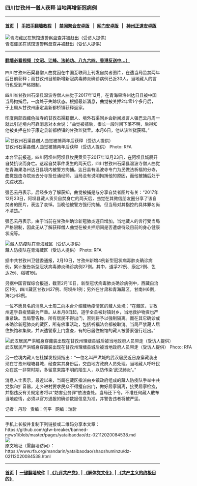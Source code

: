 ### 四川甘孜州一僧人获释  当地再增新冠病例
------------------------

#### [首页](https://github.com/gfw-breaker/banned-news1/blob/master/README.md) &nbsp;&nbsp;|&nbsp;&nbsp; [手把手翻墙教程](https://github.com/gfw-breaker/guides/wiki) &nbsp;&nbsp;|&nbsp;&nbsp; [禁闻聚合安卓版](https://github.com/gfw-breaker/bn-android) &nbsp;&nbsp;|&nbsp;&nbsp; [网门安卓版](https://github.com/oGate2/oGate) &nbsp;&nbsp;|&nbsp;&nbsp; [神州正道安卓版](https://github.com/SzzdOgate/update) 



<div id="headerimg">
 <img alt="青海藏民在旅馆遭警察盘查并被赶出（受访人提供）" src="https://www.rfa.org/mandarin/yataibaodao/shaoshuminzu/dz-02112020084538.html/m0211-dz-photo1.jpg/@@images/03cb09b4-4354-4f4e-9683-34a7d7ce3b8e.jpeg" title="青海藏民在旅馆遭警察盘查并被赶出（受访人提供）"/>
 <div id="headerimgcontents">
  <div id="headerimgcaption">
   <span>
    青海藏民在旅馆遭警察盘查并被赶出（受访人提供）
   </span>
   <!-- zoomattribute -->
  </div>
  <!-- headerimgcaption -->
 </div>
 <!-- headerimagecontents -->
</div>

<hr/>


#### [翻墙必看视频（文昭、江峰、法轮功、八九六四、香港反送中...）](https://github.com/gfw-breaker/banned-news1/blob/master/pages/link3.md)

<div id="storytext">
 <div>
  <div class="slot_header">
  </div>
 </div>
 <p>
 </p>
 <p>
  四川甘孜州石渠县僧人曲觉因在中国互联网上刊发自焚者图片，在遭当局监禁两年后日前获释；而甘孜州目前新增新冠病毒肺炎确诊病例已近30人，当地藏人的言行也受到严格限制。
 </p>
 <p>
  四川省甘孜州石渠县温波寺僧人曲觉于2017年12月，在青海果洛州达日县被中国当局拘捕后，一度处于失踪状态。根据最新消息，曲觉被关押2年零1个多月后，于上周从甘孜州康定县新都桥镇获释返家。
 </p>
 <p>
 </p>
 <p>
 </p>
 <p>
  印度南部西藏色拉寺的甘孜石渠籍僧人、境外石渠同乡会新闻发言人强巴云丹周一就此引述境内可靠消息对本台说：“曲觉被捕后，很长一段时间下落不明，后得知他被关押在位于康定县新都桥镇的甘孜监狱里。本月6日，他从该监狱获释。”
 </p>
 <p>
 </p>
 <p>
  <div class="image-inline captioned" style="width:900px;">
   <div style="width:900px;">
    <img alt="甘孜州石渠县僧人曲觉被捕两年后获释（受访人提供）" src="https://www.rfa.org/mandarin/yataibaodao/shaoshuminzu/dz-02112020084538.html/m0211-dz-photo2.jpg" title="甘孜州石渠县僧人曲觉被捕两年后获释（受访人提供）"/>
   </div>
   <div class="image-caption">
    <span style="width:900px;">
     甘孜州石渠县僧人曲觉被捕两年后获释（受访人提供）
    </span>
    <span class="copyright">
     Photo: RFA
    </span>
   </div>
  </div>
 </p>
 <p>
  本台早前报道，四川阿坝州阿坝县牧民贡贝于2017年12月23日，在阿坝县城展开自焚抗议而身亡。这起自焚事件发生的两天后，四川甘孜州石渠县温波寺僧人曲觉在青海果洛州达日县境内被警方拘捕。达日县有温波寺专门为民做法祈福的分寺，曲觉是由寺院派去分寺担任诵经师。当局没有说明拘捕他的原因，而他被捕后处于失踪状态。
 </p>
 <p>
  强巴云丹表示，后经多方了解获知，曲觉被捕是与分享自焚者图片有关：“2017年12月23日，阿坝县藏人贡贝自焚身亡的两天后，曲觉在其微信朋友圈分享了该自焚者的图片，表达了哀悼。当晚他被警方强行拘捕，但当局对其指控的具体罪名尚不清楚。”
 </p>
 <p>
  强巴云丹表示，由于当前在甘孜州确诊新冠肺炎逐日增加，当地藏人的言行受当局严格限制，因此无从了解获释僧人曲觉在被关押期间是否遭虐待及目前的身心健康状况等。
 </p>
 <p>
 </p>
 <p>
  <div class="image-inline captioned" style="width:900px;">
   <div style="width:900px;">
    <img alt="藏人防疫队在青海藏区（受访人提供）" src="https://www.rfa.org/mandarin/yataibaodao/shaoshuminzu/dz-02112020084538.html/m0211-dz-photo3.jpg" title="藏人防疫队在青海藏区（受访人提供）"/>
   </div>
   <div class="image-caption">
    <span style="width:900px;">
     藏人防疫队在青海藏区（受访人提供）
    </span>
    <span class="copyright">
     Photo: RFA
    </span>
   </div>
  </div>
 </p>
 <p>
  据中共甘孜州卫健委通报，2月10日，甘孜州新增4例新型冠状病毒肺炎确诊病例，累计报告新型冠状病毒肺炎确诊病例27例。其中，道孚22例、康定2例、色达2例、稻城1例。
 </p>
 <p>
  另据中国官媒综合报道，截至2月10日，新型冠状病毒肺炎确诊病例中，西藏自治区1例，四川藏区甘孜州27例、阿坝州1例；另外在甘肃和青海藏区，甘南州6例，海北州3例。
 </p>
 <p>
  一位不愿具名的消息人士周二向本台介绍藏地疫情区的藏人处境：“在藏区，甘孜州道孚县疫情最为严重。从本月8日起，道孚全县被封镇封乡，当地救护物资也严重紧缺。当局警告称，所有居民不得出门，否则将予以强制隔离。而在其它确诊或未确诊新冠肺炎的藏区，所有佛事活动，包括祈福法会都被取消。当局严禁藏人居住旅馆和集聚，并派遣警察上门盘查，有的已居住旅馆的藏人被警察强行赶出。”
 </p>
 <p>
 </p>
 <p>
  <div class="image-inline captioned" style="width:900px;">
   <div style="width:900px;">
    <img alt="武汉居民严洪城身穿藏装出现在甘孜州理塘县城后被当地政府人员带走（受访人提供）" src="https://www.rfa.org/mandarin/yataibaodao/shaoshuminzu/dz-02112020084538.html/m0211-dz-photo4.jpg" title="武汉居民严洪城身穿藏装出现在甘孜州理塘县城后被当地政府人员带走（受访人提供）"/>
   </div>
   <div class="image-caption">
    <span style="width:900px;">
     武汉居民严洪城身穿藏装出现在甘孜州理塘县城后被当地政府人员带走（受访人提供）
    </span>
    <span class="copyright">
     Photo: RFA
    </span>
   </div>
  </div>
 </p>
 <p>
  另一位境内藏人在社媒发视频指出：“一位名叫严洪城的武汉居民近日身穿藏装出现在甘孜州理塘县城，经查实其身份后，交由地方政府人员处理。当地藏人呼吁民众在这一非常时期，多留意来路不明的陌生人，以防传染‘武汉肺炎’。”
 </p>
 <p>
  消息人士表示，最近以来，当局在藏区指派由乡镇政府组成的藏人防疫队手举中共党旗和扩音器，走乡进村要求民众不得擅自出门，做好居家隔离，接受居家检疫，并指违反有关规定者将以“妨害公务罪”依法查处。当局还下令，不准任何藏人散布当地疫情，必须以官方通报的确诊数据信息为准，并警告违者将被严惩。
 </p>
 <p>
 </p>
 <p>
  记者：丹珍   责编：何平   网编：瑞哲
 </p>
</div>

<hr/>
手机上长按并复制下列链接或二维码分享本文章：<br/>
https://github.com/gfw-breaker/banned-news1/blob/master/pages/yataibaodao/dz-02112020084538.md <br/>
<a href='https://github.com/gfw-breaker/banned-news1/blob/master/pages/yataibaodao/dz-02112020084538.md'><img src='https://github.com/gfw-breaker/banned-news1/blob/master/pages/yataibaodao/dz-02112020084538.md.png'/></a> <br/>
原文地址（需翻墙访问）：https://www.rfa.org/mandarin/yataibaodao/shaoshuminzu/dz-02112020084538.html


------------------------
#### [首页](https://github.com/gfw-breaker/banned-news1/blob/master/README.md) &nbsp;|&nbsp; [一键翻墙软件](https://github.com/gfw-breaker/nogfw/blob/master/README.md) &nbsp;| [《九评共产党》](https://github.com/gfw-breaker/9ping.md/blob/master/README.md#九评之一评共产党是什么) | [《解体党文化》](https://github.com/gfw-breaker/jtdwh.md/blob/master/README.md) | [《共产主义的终极目的》](https://github.com/gfw-breaker/gczydzjmd.md/blob/master/README.md)


<img src='http://gfw-breaker.win/banned-news/pages/yataibaodao/dz-02112020084538.md' width='0px' height='0px'/>